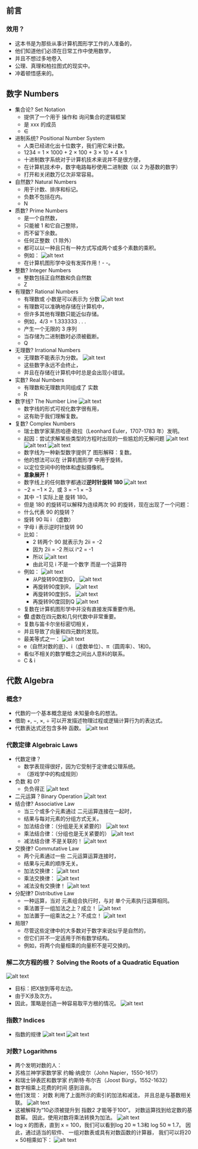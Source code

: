 ## 前言
### 效用？
- 这本书是为那些从事计算机图形学工作的人准备的，
- 他们知道他们必须在日常工作中使用数学，
- 并且不想过多地卷入
- 公理、真理和柏拉图式的现实中。
- 冲着顿悟感来的。

## 数字 Numbers
- 集合论? Set Notation
  - 提供了一个用于 操作和 询问集合的逻辑框架
  - 是 xxx 的成员
  - ∈
- 进制系统? Positional Number System
  - 人类已经进化出十位数字，我们用它来计数。
  - 1234 = 1 × 1000 + 2 × 100 + 3 × 10 + 4 × 1
  - 十进制数字系统对于计算机技术来说并不是很方便，
  - 在计算机技术中，数字电路每秒使用二进制数（以 2 为基数的数字）
  - 打开和关闭数万亿次非常容易。
- 自然数? Natural Numbers
  - 用于计数、排序和标记。
  - 负数不包括在内。
  - N
- 质数? Prime Numbers
  - 是一个自然数，
  - 只能被 1 和它自己整除，
  - 而不留下余数。
  - 任何正整数（1 除外）
  - 都可以以一种且只有一种方式写成两个或多个素数的乘积。
  - 例如：
  ![alt text](image.png)
  - 在计算机图形学中没有发挥作用！- -。
- 整数? Integer Numbers
  - 整数包括正自然数和负自然数
  - Z
- 有理数? Rational Numbers
  - 有理数或 小数是可以表示为 分数
  ![alt text](image-1.png)
  - 有理数可以准确地存储在计算机中，
  - 但许多其他有理数只能近似存储。
  - 例如，4/3 = 1.333333 . . .
  - 产生一个无限的 3 序列
  - 当存储为二进制数时必须被截断。
  - Q
- 无理数? Irrational Numbers
  - 无理数不能表示为分数。
  ![alt text](image-2.png)
  - 这些数字永远不会终止，
  - 并且在存储在计算机中时总是会出现小错误。
- 实数? Real Numbers
  - 有理数和无理数共同组成了 实数
  - R
- 数字线? The Number Line
  ![alt text](image-3.png)
  - 数字线的形式可视化数字很有用，
  - 这有助于我们理解复数。
- 复数? Complex Numbers
  - 瑞士数学家莱昂哈德·欧拉（Leonhard Euler，1707-1783 年）发明。
  - 起因：尝试求解某些类型的方程时出现的一些尴尬的无解问题
  ![alt text](image-8.png)
  ![alt text](image-9.png)
  ![alt text](image-10.png)
  - 数字线为一种新型数字提供了 图形解释：复数。
  - 他的想法可以在 计算机图形学 中用于旋转。
  - 以定位空间中的物体和虚拟摄像机。
  - **意象展开！**
  - 数字线上的任何数字都通过**逆时针旋转 180** 
  ![alt text](image-4.png)
  - −2 = −1 × 2，或 3 = −1 × −3
  - 其中 −1 实际上是 旋转 180。
  - 但是 180 的旋转可以解释为连续两次 90 的旋转，现在出现了一个问题：
  - 什么代表 90 的旋转？
  - 旋转 90 叫 i （虚数）
  - 字母 i 表示逆时针旋转 90
  - 比如：
    - 2 转两个 90 就表示为 2ii = -2
    - 因为 2ii = -2 所以 i^2 = -1
    - 所以 ![alt text](image-5.png)
    - 由此可见 i 不是一个数字 而是一个运算符
  - 例如：
    ![alt text](image-7.png)
    - 从P旋转90度到Q，
    ![alt text](image-12.png)
    - 再旋转90度到R，
    ![alt text](image-13.png)
    - 再旋转90度到S，
    ![alt text](image-14.png)
    - 再旋转90度回到Q
    ![alt text](image-15.png)
  - 复数在计算机图形学中并没有直接发挥重要作用。
  - **但** 虚数在四元数和几何代数中非常重要。
  - 复数与笛卡尔坐标密切相关，
  - 并且导致了向量和四元数的发现。
  - 最美等式之一：
  ![alt text](image-11.png)
  - e（自然对数的底）、i（虚数单位）、π（圆周率）、1和0。
  - 看似不相关的数学概念之间出人意料的联系。
  - C & i

## 代数 Algebra
### 概念?
  - 代数的一个基本概念是给 未知量命名的想法。
  - 借助 +, −, ×, ÷ 可以开发描述物理过程或逻辑计算行为的表达式。
  - 代数表达式还包含多种 函数。
  ![alt text](image-17.png)
### 代数定律 Algebraic Laws
- 代数定律？
  - 数学表现得很好，因为它受制于定律或公理系统。
  - （游戏学中的构成规则）
- 负数 和 0?
  - 负负得正
  ![alt text](image-16.png)
- 二元运算？Binary Operation
  ![alt text](image-21.png)
- 结合律? Associative Law
  - 当三个或多个元素通过 二元运算连接在一起时，
  - 结果与每对元素的分组方式无关。
  - 加法结合律：（分组是无关紧要的）
  ![alt text](image-18.png)
  - 乘法结合律：（分组也是无关紧要的）
  ![alt text](image-19.png)
  - 减法结合律 不是关联的！
  ![alt text](image-20.png)
- 交换律? Commutative Law
  - 两个元素通过一些 二元运算运算连接时，
  - 结果与元素的顺序无关。
  - 加法交换律：
  ![alt text](image-22.png)
  - 乘法交换律：
  ![alt text](image-23.png)
  - 减法没有交换律！
  ![alt text](image-24.png)
- 分配律? Distributive Law
  - 一种运算，当对 元素组合执行时，与对 单个元素执行运算相同。
  - 乘法置于一组加法之上？成立！
  ![alt text](image-25.png)
  - 加法置于一组乘法之上？不成立！
  ![alt text](image-26.png)
- 局限?
  - 尽管这些定律中的大多数对于数字来说似乎是自然的，
  - 但它们并不一定适用于所有数学结构。
  - 例如，将两个向量相乘的向量积不是可交换的。
### 解二次方程的根？ Solving the Roots of a Quadratic Equation
![alt text](image-27.png)
- 目标：把X放到等号左边。
- 由于X涉及次方。
- 因此，策略是创造一种容易取平方根的情况。
![alt text](image-28.png)
### 指数? Indices
- 指数的规律
![alt text](image-29.png)
![alt text](image-30.png)
### 对数? Logarithms
- 两个发明对数的人：
- 苏格兰神学家数学家 约翰·纳皮尔（John Napier，1550-1617）
- 和瑞士钟表匠和数学家 约斯特·布尔吉（Joost Bürgi，1552-1632）
- 数字相乘上花费的时间 感到沮丧。
- 他们发现：
  对数 利用了上面所示的索引的加法和减法，
  并且总是与基数相关联。
![alt text](image-31.png)
- 这被解释为“10必须被提升到 指数2 才能等于100”。
对数运算找到给定数的基数幂。
因此，使用对数将乘法转换为加法。
![alt text](image-32.png)
- log x 的图表，直到 x = 100，我们可以看到log 20 ≈ 1.3和 log 50 ≈ 1.7。
因此，通过适当的软件、
一组对数表或具有对数函数的计算器，
我们可以将20 × 50相乘如下：
![alt text](image-33.png)